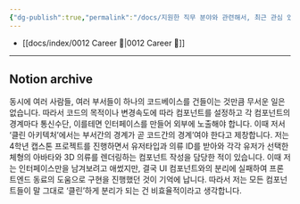 ```yaml
---
{"dg-publish":true,"permalink":"/docs/지원한 직무 분야와 관련해서, 최근 관심 있는 이슈나 트렌드가 있다면 무엇인가요/","title":"지원한 직무 분야와 관련해서, 최근 관심 있는 이슈나 트렌드가 있다면 무엇인가요"}
---
```


- [[docs/index/0012 Career 💼\|0012 Career 💼]]
---

## Notion archive

동시에 여러 사람들, 여러 부서들이 하나의 코드베이스를 건들이는 것만큼 무서운 일은 없습니다. 따라서 코드의 목적이나 변경속도에 따라 컴포넌트를 설정하고 각 컴포넌트의 경계마다 통신수단, 이를테면 인터페이스를 만들어 외부에 노출해야 합니다. 이때 저서 ‘클린 아키텍처’에서는 부서간의 경계가 곧 코드간의 경계’여야 한다고 제창합니다. 저는 4학년 캡스톤 프로젝트를 진행하면서 유저타입과 의류 ID를 받아와 각각 유저가 선택한 체형의 아바타와 3D 의류를 렌더링하는 컴포넌트 작성을 담당한 적이 있습니다. 이때 저는 인터페이스만을 남겨보려고 애썼지만, 결국 UI 컴포넌트와의 분리에 실패하여 프론트엔드 동료의 도움으로 구현을 진행했던 것이 기억에 납니다. 따라서 저는 모든 컴포넌트들이 말 그대로 ‘클린’하게 분리가 되는 건 비효율적이라고 생각합니다.
